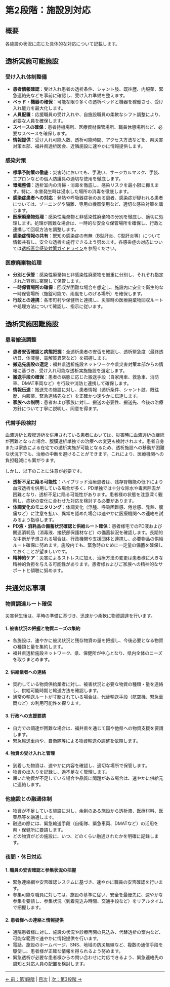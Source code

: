 # 第2段階：施設別対応

## 概要

各施設の状況に応じた具体的な対応について記載します。

## 透析実施可能施設

### 受け入れ体制整備

- **患者情報確認**：受け入れ患者の透析条件、シャント肢、既往歴、内服薬、緊急連絡先などを事前に確認し、受け入れ準備を整えます。
- **ベッド・機器の確保**：可能な限り多くの透析ベッドと機器を稼働させ、受け入れ能力を最大化します。
- **人員配置**：応援職員の受け入れや、自施設職員の柔軟なシフト調整により、必要な人員を確保します。
- **スペースの確保**：患者待機場所、医療資材保管場所、職員休憩場所など、必要なスペースを確保します。
- **情報提供**：受け入れ可能人数、透析可能時間、アクセス方法などを、県災害対策本部、福井県透析医会、近隣施設に速やかに情報提供します。

### 感染対策

- **標準予防策の徹底**：災害時においても、手洗い、サージカルマスク、手袋、エプロンなどの個人防護具の適切な使用を徹底します。
- **環境整備**：透析室内の清掃・消毒を徹底し、感染リスクを最小限に抑えます。特に、水害発生時は浸水した場所の消毒を徹底します。
- **感染症患者への対応**：発熱や呼吸器症状のある患者、感染症が疑われる患者については、ゾーニングや隔離、専用の機器使用など、適切な感染対策を講じます。
- **医療廃棄物処理**：感染性廃棄物と非感染性廃棄物の分別を徹底し、適切に処理します。処理が困難な場合は、一時的な安全な保管場所を確保し、行政と連携して回収方法を調整します。
- **感染症情報の共有**：既知の感染症の有無（B型肝炎、C型肝炎等）について情報共有し、安全な透析を施行できるよう努めます。各感染症の対応については[透析医会感染対策ガイドライン](https://www.touseki-ikai.or.jp/htm/05_publish/doc_m_and_g/20231231_infection_control_guideline.pdf)を参照ください。

### 医療廃棄物処理

- **分別と保管**：感染性廃棄物と非感染性廃棄物を厳重に分別し、それぞれ指定された容器に密閉して保管します。
- **一時保管場所の確保**：回収が困難な場合を想定し、施設内に安全で衛生的な一時保管場所（施錠可能で、雨風をしのげる場所）を確保します。
- **行政との連携**：各市町村や保健所と連携し、災害時の医療廃棄物回収ルートや処理方法について確認し、指示に従います。

## 透析実施困難施設

### 患者搬送調整

- **患者安否確認と病態把握**：全透析患者の安否を確認し、透析緊急度（最終透析日、体液量、電解質異常など）を把握します。
- **搬送先施設の選定**：福井県透析施設ネットワークや県災害対策本部からの情報に基づき、受け入れ可能な透析実施施設を選定します。
- **搬送手段の確保**：患者の病態に応じた搬送手段（自家用車、救急車、消防車、DMAT車両など）を行政や消防と連携して確保します。
- **情報伝達**：搬送先の施設に対し、患者情報（透析条件、シャント肢、既往歴、内服薬、緊急連絡先など）を正確かつ速やかに伝達します。
- **家族への説明**：患者および家族に対し、搬送の必要性、搬送先、今後の治療方針について丁寧に説明し、同意を得ます。

### 代替手段検討

血液透析と腹膜透析を併用されている患者においては、災害時に血液透析の継続が困難となった場合、腹膜透析単独での治療への変更も検討されます。患者自身または家族による在宅での透析実施が可能となるため、透析施設への移動が困難な状況下でも、治療の中断を避けることができます。これにより、医療機関への負担軽減にも繋がります。

しかし、以下のことに注意が必要です。

- **透析不足に陥る可能性**：ハイブリッド治療患者は、残存腎機能の低下により血液透析を併用している場合が多く、PD単独では十分な除水や毒素除去が困難となり、透析不足に陥る可能性があります。患者様の状態を注意深く観察し、症状の変化に合わせた対応を検討する必要があります。
- **体調変化のモニタリング**：体調変化（浮腫、呼吸困難感、倦怠感、発熱、腹痛など）に注意を払い、異常を認めた場合は速やかに医療機関への連絡を試みるよう指導します。
- **PD液・消耗品の備蓄状況確認と供給ルート確保**：患者様宅でのPD液および関連消耗品（消毒液、接続部保護材など）の備蓄状況を確認します。長期的な中断が予想される場合は、行政機関や支援団体と連携し、必要物品の供給ルート確保に努めます。施設内でも、緊急時のために一定量の備蓄を確保しておくことが望ましいです。
- **精神的ケア**：災害によるストレスに加え、治療方法の変更は患者様に大きな精神的負担を与える可能性があります。患者様およびご家族への精神的なサポートと傾聴に努めます。

## 共通対応事項

### 物資調達ルート確保

災害発生後は、平時の準備に基づき、迅速かつ柔軟に物資調達を行います。

#### 1. 被害状況の把握と物資ニーズの集約

- 各施設は、速やかに被災状況と残存物資の量を把握し、今後必要となる物資の種類と量を集約します。
- 福井県透析施設ネットワーク、県、保健所が中心となり、県内全体のニーズを取りまとめます。

#### 2. 供給業者への連絡

- 契約している物資供給業者に対し、被害状況と必要な物資の種類・量を連絡し、供給可能時期と輸送方法を確認します。
- 通常の輸送ルートが寸断されている場合は、代替輸送手段（航空機、緊急車両など）の利用可能性を探ります。

#### 3. 行政への支援要請

- 自力での調達が困難な場合は、福井県を通じて国や他県への物資支援を要請します。
- 緊急輸送車両や、自衛隊等による物資輸送の調整を依頼します。

#### 4. 物資の受け入れと管理

- 到着した物資は、速やかに内容を確認し、適切な場所で保管します。
- 物資の出入りを記録し、過不足なく管理します。
- 届いた物資が不足している場合や品質に問題がある場合は、速やかに供給元に連絡します。

### 他施設との融通体制

- 物資が不足している施設に対し、余剰のある施設から透析液、医療材料、医薬品等を融通します。
- 融通の際には、緊急輸送手段（自衛隊、緊急車両、DMATなど）の活用を県・保健所に要請します。
- どの物資がどの施設に、いつ、どのくらい融通されたかを明確に記録します。

### 夜間・休日対応

#### 1. 職員の安否確認と参集状況の把握

- 緊急連絡網や安否確認システムに基づき、速やかに職員の安否確認を行います。
- 参集可能な職員に対しては、施設の基準に従い、安全を最優先に、速やかな参集を要請し、参集状況（到着見込み時間、交通手段など）をリアルタイムで把握します。

#### 2. 患者様への連絡と情報提供

- 通院患者様に対し、施設の状況や診療再開の見込み、代替透析の案内など、可能な範囲で速やかに情報提供を行います。
- 電話、施設のホームページ、SNS、地域の防災無線など、複数の通信手段を駆使し、患者様が正確な情報を得られるよう努めます。
- 緊急透析が必要な患者様からの問い合わせに対応できるよう、緊急連絡先の周知と対応人員の配置を検討します。

---
[← 前：第1段階](01-initial-response.md) | [目次](index.md) | [次：第3段階 →](03-network-coordination.md)
